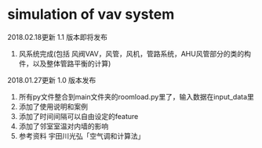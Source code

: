 # simulation of vav system 
2018.02.18更新
1.1 版本即将发布
1. 风系统完成(包括 风阀VAV，风管，风机，管路系统，AHU风管部分的类的构件，以及整体管路平衡的计算)

2018.01.27更新
1.0 版本发布
1. 所有py文件整合到main文件夹的roomload.py里了，输入数据在input_data里
2. 添加了使用说明和案例
3. 添加了时间间隔可以自由设定的feature
4. 添加了邻室室温对内墙的影响
5. 参考资料 宇田川光弘「空气调和计算法」
